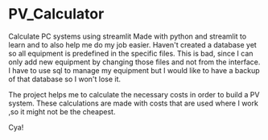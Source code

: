 # PV_Calculator
Calculate PC systems using streamlit
Made with python and streamlit to learn and to also help me do my job easier.
Haven't created a database yet so all equipment is predefined in the specific files. 
This is bad, since I can only add new equipment by changing those files and not from the interface.
I have to use sql to manage my equipment but I would like to have a backup of that database so I won't lose it.

The project helps me to calculate the necessary costs in order to build a PV system. These calculations are made with
costs that are used where I work ,so it might not be the cheapest.

Cya!
